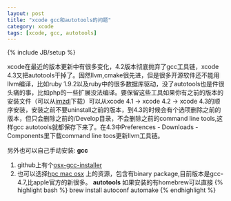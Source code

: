 ```yaml
---
layout: post
title: "xcode gcc和autotools的问题"
category: xcode
tags: [xcode, gcc, autotools]
---
```

{% include JB/setup %}

xcode在最近的版本更新中有很多变化，4.2版本彻底抛弃了gcc工具链，xcode 4.3又把autotools干掉了。固然llvm,cmake很先进，但是很多开源软件还不能用llvm编译，比如ruby 1.9.2以及ruby中的很多数据库驱动，没了autotools也是件很头痛的事，比如php的一些扩展没法编译。要保留这些工具如果你有之前的版本的安装文件（可以从[imzdl](http://imzdl.com/)下载）可以从xcode 4.1 -> xcode 4.2 -> xcode 4.3的顺序安装，安装之前不要uninstall之前的版本，到4.3的时候会有个选项删除之前的版本，但只会删除之前的/Develop目录，不会删除之前的command line tools,这样gcc autotools就都保存下来了。在4.3中Preferences - Downloads - Components里下载command line toos更新llvm工具链。

另外也可以自己手动安装:
**gcc**
1. github上有个[osx-gcc-installer](https://github.com/kennethreitz/osx-gcc-installer)
2. 也可以选择[hpc mac osx](http://hpc.sourceforge.net/index.php) 上的资源，包含有binary package,目前版本是gcc-4.7,比apple官方的新很多。
**autotools**
如果安装的有homebrew可以直接
{% highlight bash %}
brew install autoconf automake
{% endhighlight %}

